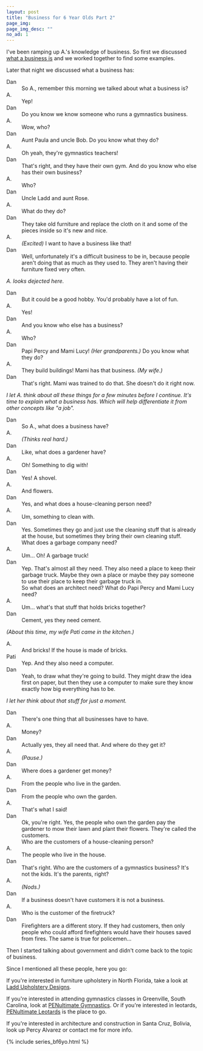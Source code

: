 ```yaml
---
layout: post
title: "Business for 6 Year Olds Part 2"
page_img: 
page_img_desc: ""
no_ad: 1
---
```


I've been ramping up A.'s knowledge of business. So first we discussed <a href="/2016/12/03/business-for-6-year-olds-part-1.html">what a business is</a> and we worked together to find some examples.

Later that night we discussed what a business has:

<dt>Dan</dt>
<dd>So A., remember this morning we talked about what a business is?</dd>

<dt>A.</dt>
<dd>Yep!</dd>

<dt>Dan</dt>
<dd>Do you know we know someone who runs a gymnastics business.</dd>

<dt>A.</dt>
<dd>Wow, who?</dd>

<dt>Dan</dt>
<dd>Aunt Paula and uncle Bob. Do you know what they do?</dd>

<dt>A.</dt>
<dd>Oh yeah, they're gymnastics teachers!</dd>

<dt>Dan</dt>
<dd>That's right, and they have their own gym. And do you know who else has their own business?</dd>

<dt>A.</dt>
<dd>Who?</dd>

<dt>Dan</dt>
<dd>Uncle Ladd and aunt Rose.</dd>

<dt>A.</dt>
<dd>What do they do?</dd>

<dt>Dan</dt>
<dd>They take old furniture and replace the cloth on it and some of the pieces inside so it's new and nice.</dd>

<dt>A.</dt>
<dd><i>(Excited)</i> I want to have a business like that!</dd>

<dt>Dan</dt>
<dd>Well, unfortunately it's a difficult business to be in, because people aren't doing that as much as they used to. They aren't having their furniture fixed very often.</dd>

<i>A. looks dejected here.</i>

<dt>Dan</dt>
<dd>But it could be a good hobby. You'd probably have a lot of fun.</dd>

<dt>A.</dt>
<dd>Yes!</dd>

<dt>Dan</dt>
<dd>And you know who else has a business?</dd>

<dt>A.</dt>
<dd>Who?</dd>

<dt>Dan</dt>
<dd>Papi Percy and Mami Lucy! <i>(Her grandparents.)</i> Do you know what they do?</dd>

<dt>A.</dt>
<dd>They build buildings! Mami has that business. <i>(My wife.)</i></dd>

<dt>Dan</dt>
<dd>That's right. Mami was trained to do that. She doesn't do it right now.</dd>

<i>I let A. think about all these things for a few minutes before I continue. It's time to explain what a business has. Which will help differentiate it from other concepts like "a job".</i>

<dt>Dan</dt>
<dd>So A., what does a business have?</dd>

<dt>A.</dt>
<dd><i>(Thinks real hard.)</i></dd>

<dt>Dan</dt>
<dd>Like, what does a gardener have?</dd>

<dt>A.</dt>
<dd>Oh! Something to dig with!</dd>

<dt>Dan</dt>
<dd>Yes! A shovel.</dd>

<dt>A.</dt>
<dd>And flowers.</dd>

<dt>Dan</dt>
<dd>Yes, and what does a house-cleaning person need?</dd>

<dt>A.</dt>
<dd>Um, something to clean with.</dd>

<dt>Dan</dt>
<dd>Yes. Sometimes they go and just use the cleaning stuff that is already at the house, but sometimes they bring their own cleaning stuff.</dd>
<dd>What does a garbage company need?</dd>

<dt>A.</dt>
<dd>Um... Oh! A garbage truck!</dd>

<dt>Dan</dt>
<dd>Yep. That's almost all they need. They also need a place to keep their garbage truck. Maybe they own a place or maybe they pay someone to use their place to keep their garbage truck in.</dd>
<dd>So what does an architect need? What do Papi Percy and Mami Lucy need?</dd>

<dt>A.</dt>
<dd>Um... what's that stuff that holds bricks together?</dd>

<dt>Dan</dt>
<dd>Cement, yes they need cement.</dd>

<i>(About this time, my wife Pati came in the kitchen.)</i>

<dt>A.</dt>
<dd>And bricks! If the house is made of bricks.</dd>

<dt>Pati</dt>
<dd>Yep. And they also need a computer.</dd>

<dt>Dan</dt>
<dd>Yeah, to draw what they're going to build. They might draw the idea first on paper, but then they use a computer to make sure they know exactly how big everything has to be.</dd>

<i>I let her think about that stuff for just a moment.</i>

<dt>Dan</dt>
<dd>There's one thing that all businesses have to have.</dd>

<dt>A.</dt>
<dd>Money?</dd>

<dt>Dan</dt>
<dd>Actually yes, they all need that. And where do they get it?</dd>

<dt>A.</dt>
<dd><i>(Pause.)</i></dd>

<dt>Dan</dt>
<dd>Where does a gardener get money?</dd>

<dt>A.</dt>
<dd>From the people who live in the garden.</dd>

<dt>Dan</dt>
<dd>From the people who own the garden.</dd>

<dt>A.</dt>
<dd>That's what I said!</dd>

<dt>Dan</dt>
<dd>Ok, you're right. Yes, the people who own the garden pay the gardener to mow their lawn and plant their flowers. They're called the customers.</dd>
<dd>Who are the customers of a house-cleaning person?</dd>

<dt>A.</dt>
<dd>The people who live in the house.</dd>

<dt>Dan</dt>
<dd>That's right. Who are the customers of a gymnastics business? It's not the kids. It's the parents, right?</dd>

<dt>A.</dt>
<dd><i>(Nods.)</i></dd>

<dt>Dan</dt>
<dd>If a business doesn't have customers it is not a business.</dd>

<dt>A.</dt>
<dd>Who is the customer of the firetruck?</dd>

<dt>Dan</dt>
<dd>Firefighters are a different story. If they had customers, then only people who could afford firefighters would have their houses saved from fires. The same is true for policemen...</dd>

Then I started talking about government and didn't come back to the topic of business.

Since I mentioned all these people, here you go:

If you're interested in furniture upholstery in North Florida, take a look at <a href="http://www.northfloridachair.com">Ladd Upholstery Designs</a>.

If you're interested in attending gymnastics classes in Greenville, South Carolina, look at <a href="http://www.penultimategym.com">PENultimate Gymnastics</a>. Or if you're interested in leotards, <a href="http://www.etsy.com/shop/PENultimateLeotards">PENultimate Leotards</a> is the place to go.

If you're interested in architecture and construction in Santa Cruz, Bolivia, look up Percy Alvarez or contact me for more info.

{% include series_bf6yo.html %}

